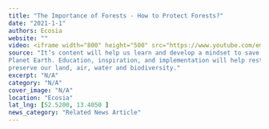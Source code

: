 ```yaml
---
title: "The Importance of Forests - How to Protect Forests?"
date: "2021-1-1"
authors: Ecosia
website: ""
video: <iframe width="800" height="500" src="https://www.youtube.com/embed/_dWJVHIE9S8?start=1" title="The Importance of Forests" frameborder="0" allow="accelerometer; autoplay; clipboard-write; encrypted-media; gyroscope; picture-in-picture; web-share" allowfullscreen></iframe>
source: "It’s content will help us learn and develop a mindset to save Our
Planet Earth. Education, inspiration, and implementation will help restore, conserve, and
preserve our land, air, water and biodiversity."
excerpt: "N/A"
category: "N/A"
cover_image: "N/A"
location: "Ecosia"
lat_lng: [52.5200, 13.4050 ]
news_category: "Related News Article"
---
```


